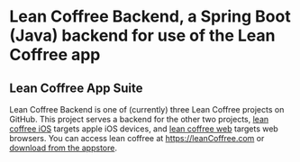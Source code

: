 # Lean Coffree Backend, a Spring Boot (Java) backend for use of the Lean Coffree app

## Lean Coffree App Suite
Lean Coffree Backend is one of (currently) three Lean Coffree projects on GitHub. This project serves a backend for the other two projects, [lean coffree iOS](https://github.com/arl505/leanCoffree-ios) targets apple iOS devices, and [lean coffree web](https://github.com/arl505/leanCoffree-web) targets web browsers. You can access lean coffree at https://leanCoffree.com or [download from the appstore](https://apps.apple.com/us/app/lean-coffee/id1548300032).
